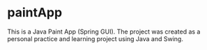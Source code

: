 # paintApp
This is a Java Paint App (Spring GUI). The project was created as a personal practice and learning project using Java and Swing.
